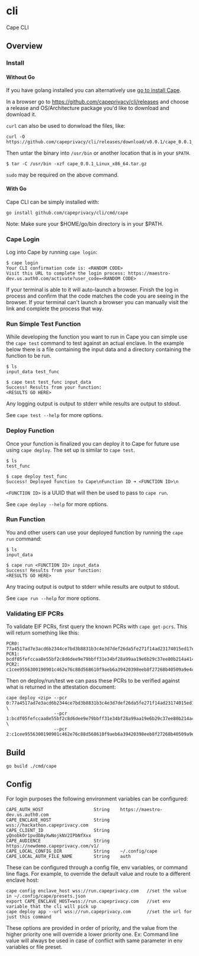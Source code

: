 # cli

Cape CLI

## Overview

### Install

#### Without Go

If you have golang installed you can alternatively use [go to install Cape](#with-go).

In a browser go to https://github.com/capeprivacy/cli/releases and choose a release and OS/Architecture
package you'd like to download and download it.

`curl` can also be used to donwload the files, like:

```
curl -O https://github.com/capeprivacy/cli/releases/download/v0.0.1/cape_0.0.1_Linux_x86_64.tar.gz
```

Then untar the binary into `/usr/bin` or another location that is in your `$PATH`.

```
$ tar -C /usr/bin -xzf cape_0.0.1_Linux_x86_64.tar.gz
```

`sudo` may be required on the above command.

#### With Go

Cape CLI can be simply installed with:

```
go install github.com/capeprivacy/cli/cmd/cape
```

Note: Make sure your $HOME/go/bin directory is in your $PATH.

### Cape Login

Log into Cape by running `cape login`:

```
$ cape login
Your CLI confirmation code is: <RANDOM CODE>
Visit this URL to complete the login process: https://maestro-dev.us.auth0.com/activate?user_code=<RANDOM CODE>
```

If your terminal is able to it will auto-launch a browser. Finish the log in process and confirm that the code matches
the code you are seeing in the browser. If your terminal can't launch a browser you can manually visit the link and complete
the process that way.

### Run Simple Test Function

While developing the function you want to run in Cape you can simple use the `cape test` command
to test against an actual enclave. In the example below there is a file containing the input data and a
directory containing the function to be run.

```
$ ls
input_data test_func

$ cape test test_func input_data
Success! Results from your function:
<RESULTS GO HERE>
```

Any logging output is output to stderr while results are output to stdout.

See `cape test --help` for more options.

### Deploy Function

Once your function is finalized you can deploy it to Cape for future use using `cape deploy`. The set up is similar
to `cape test`.

```
$ ls
test_func

$ cape deploy test_func
Success! Deployed function to Cape\nFunction ID ➜ <FUNCTION ID>\n
```

`<FUNCTION ID>` is a UUID that will then be used to pass to `cape run`.

See `cape deploy --help` for more options.

### Run Function

You and other users can use your deployed function by running the `cape run` command:

```
$ ls
input_data

$ cape run <FUNCTION ID> input_data
Success! Results from your function:
<RESULTS GO HERE>
```

Any tracing output is output to stderr while results are output to stdout.

See `cape run --help` for more options.

### Validating EIF PCRs

To validate EIF PCRs, first query the known PCRs with `cape get-pcrs`. This will return something like this:

```
PCR0:	77a4517ad7e3acd6b2344ce7bd3b8831b3c4e3d7def26da5fe271f14ad23174015ed17eb0df853f545c2eb8ae83f4d9d
PCR1:	bcdf05fefccaa8e55bf2c8d6dee9e79bbff31e34bf28a99aa19e6b29c37ee80b214a414b7607236edf26fcb78654e63f
PCR2:	c1cee9556300190901c462e76c88d568610f9aeb6a39420398eeb8f27268b40509a9e4c833f622486a01c499eb9efbdd
```

Then on deploy/run/test we can pass these PCRs to be verified against what is returned in the attestation document:

```
cape deploy <zip> --pcr 0:77a4517ad7e3acd6b2344ce7bd3b8831b3c4e3d7def26da5fe271f14ad23174015ed17eb0df853f545c2eb8ae83f4d9d \
                  --pcr 1:bcdf05fefccaa8e55bf2c8d6dee9e79bbff31e34bf28a99aa19e6b29c37ee80b214a414b7607236edf26fcb78654e63f \
                  --pcr 2:c1cee9556300190901c462e76c88d568610f9aeb6a39420398eeb8f27268b40509a9e4c833f622486a01c499eb9efbddg
```

## Build

```
go build ./cmd/cape
```

## Config

For login purposes the following environment variables can be configured:

```
CAPE_AUTH_HOST                   String    https://maestro-dev.us.auth0.com
CAPE_ENCLAVE_HOST                String    wss://hackathon.capeprivacy.com
CAPE_CLIENT_ID                   String    yQnobkOr1pvdDAyXwNojkNV2IPbNfXxx
CAPE_AUDIENCE                    String    https://newdemo.capeprivacy.com/v1/
CAPE_LOCAL_CONFIG_DIR            String    ~/.config/cape
CAPE_LOCAL_AUTH_FILE_NAME        String    auth
```

These can be configured through a config file, env variables, or command line flags.
For example, to override the default value and route to a different enclave host:
```
cape config enclave_host wss://run.capeprivacy.com   //set the value in ~/.config/cape/presets.json
export CAPE_ENCLAVE_HOST=wss://run.capeprivacy.com   //set env variable that the cli will pick up
cape deploy app --url wss://run.capeprivacy.com      //set the url for just this command
```
These options are provided in order of priority, and the value from the higher priority one will override a lower priority one. Ex: Command line value will always be used in case of conflict with same parameter in env variables or file preset.
